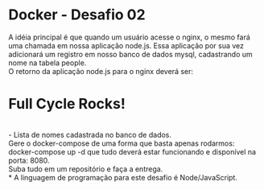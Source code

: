 # Docker - Desafio 02
A idéia principal é que quando um usuário acesse o nginx, o mesmo fará uma chamada em nossa aplicação node.js. Essa aplicação por sua vez adicionará um registro em nosso banco de dados mysql, cadastrando um nome na tabela people.</br>
O retorno da aplicação node.js para o nginx deverá ser:</br>
<h1>Full Cycle Rocks!</h1></br>
- Lista de nomes cadastrada no banco de dados.</br>
Gere o docker-compose de uma forma que basta apenas rodarmos: docker-compose up -d que tudo deverá estar funcionando e disponível na porta: 8080.</br>
Suba tudo em um repositório e faça a entrega. </br>
* A linguagem de programação para este desafio é Node/JavaScript.